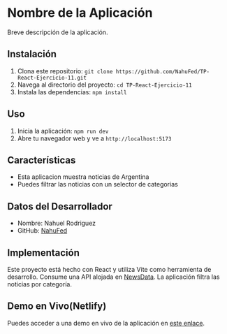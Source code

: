 # Nombre de la Aplicación

Breve descripción de la aplicación.

## Instalación

1. Clona este repositorio: `git clone https://github.com/NahuFed/TP-React-Ejercicio-11.git`
2. Navega al directorio del proyecto: `cd TP-React-Ejercicio-11`
3. Instala las dependencias: `npm install`

## Uso

1. Inicia la aplicación: `npm run dev`
2. Abre tu navegador web y ve a `http://localhost:5173`

## Características

- Esta aplicacion muestra noticias de Argentina
- Puedes filtrar las noticias con un selector de categorias

## Datos del Desarrollador

- Nombre: Nahuel Rodriguez
- GitHub: [NahuFed](https://github.com/NahuFed)

## Implementación

Este proyecto está hecho con React y utiliza Vite como herramienta de desarrollo. Consume una API alojada en [NewsData](https://newsdata.io/api/). La aplicación filtra las noticias por categoría.

## Demo en Vivo(Netlify)

Puedes acceder a una demo en vivo de la aplicación en [este enlace](https://ejercicio12react-nahuel-rodriguez.netlify.app).

